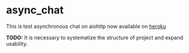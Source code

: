 # async_chat

This is test asynchronous chat on aiohttp now available
on <a href="https://aiohttp-chat.herokuapp.com/" target="_blank">heroku</a>



<b>TODO:</b> 
It is necessary to systematize the structure of project and expand usability.